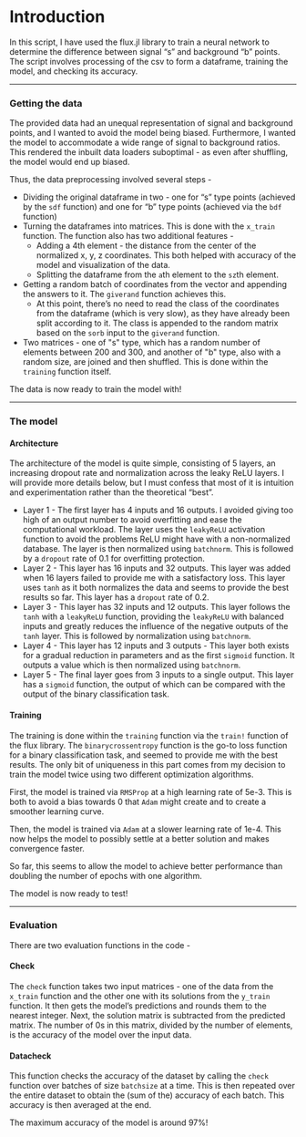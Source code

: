 # Introduction
In this script, I have used the flux.jl library to train a neural network to determine the difference between signal “s” and background “b” points. The script involves processing of the csv to form a dataframe, training the model, and checking its accuracy.
***
### Getting the data
The provided data had an unequal representation of signal and background points, and I wanted to avoid the model being biased. Furthermore, I wanted the model to accommodate a wide range of signal to background ratios. This rendered the inbuilt data loaders suboptimal - as even after shuffling, the model would end up biased.

Thus, the data preprocessing involved several steps - 

* Dividing the original dataframe in two - one for “s” type points (achieved by the `sdf` function) and one for “b” type points (achieved via the `bdf` function)
* Turning the dataframes into matrices. This is done with the `x_train` function. The function also has two additional features - 
    * Adding a 4th element - the distance from the center of the normalized x, y, z coordinates. This both helped with accuracy of the model and visualization of the data.
    * Splitting the dataframe from the `a`th element to the `sz`th element.
* Getting a random batch of coordinates from the vector and appending the answers to it. The `giverand` function achieves this. 
    * At this point, there’s no need to read the class of the coordinates from the dataframe (which is very slow), as they have already been split according to it. The class is appended to the random matrix based on the `sorb` input to the `giverand` function.
* Two matrices - one of "s" type, which has a random number of elements between 200 and 300, and another of "b" type, also with a random size, are joined and then shuffled. This is done within the `training` function itself.

The data is now ready to train the model with!
***
### The model
#### Architecture
The architecture of the model is quite simple, consisting of 5 layers, an increasing dropout rate and normalization across the leaky ReLU layers. I will provide more details below, but I must confess that most of it is intuition and experimentation rather than the theoretical “best”.

* Layer 1 - The first layer has 4 inputs and 16 outputs. I avoided giving too high of an output number to avoid overfitting and ease the computational workload. The layer uses the `leakyReLU` activation function to avoid the problems ReLU might have with a non-normalized database. The layer is then normalized using `batchnorm`. This is followed by a `dropout` rate of 0.1 for overfitting protection.
* Layer 2 - This layer has 16 inputs and 32 outputs. This layer was added when 16 layers failed to provide me with a satisfactory loss. This layer uses `tanh` as it both normalizes the data and seems to provide the best results so far. This layer has a `dropout` rate of 0.2.
* Layer 3 - This layer has 32 inputs and 12 outputs. This layer follows the `tanh` with a `leakyReLU` function, providing the `leakyReLU` with balanced inputs and greatly reduces the influence of the negative outputs of the `tanh` layer. This is followed by normalization using `batchnorm`.
* Layer 4 - This layer has 12 inputs and 3 outputs - This layer both exists for a gradual reduction in parameters and as the first `sigmoid` function. It outputs a value which is then normalized using `batchnorm`.
* Layer 5 - The final layer goes from 3 inputs to a single output. This layer has a `sigmoid` function, the output of which can be compared with the output of the binary classification task. 
#### Training
The training is done within the `training` function via the `train!` function of the flux library. The `binarycrossentropy` function is the go-to loss function for a binary classification task, and seemed to provide me with the best results. The only bit of uniqueness in this part comes from my decision to train the model twice using two different optimization algorithms.

First, the model is trained via `RMSProp` at a high learning rate of 5e-3. This is both to avoid a bias towards 0 that `Adam` might create and to create a smoother learning curve.

Then, the model is trained via `Adam` at a slower learning rate of 1e-4. This now helps the model to possibly settle at a better solution and makes convergence faster.

So far, this seems to allow the model to achieve better performance than doubling the number of epochs with one algorithm.

The model is now ready to test!
***
### Evaluation

There are two evaluation functions in the code - 

#### Check 
The `check` function takes two input matrices - one of the data from the `x_train` function and the other one with its solutions from the `y_train` function. It then gets the model’s predictions and rounds them to the nearest integer. Next, the solution matrix is subtracted from the predicted matrix. The number of 0s in this matrix, divided by the number of elements, is the accuracy of the model over the input data.

#### Datacheck
This function checks the accuracy of the dataset by calling the `check` function over batches of size `batchsize` at a time. This is then repeated over the entire dataset to obtain the (sum of the) accuracy of each batch. This accuracy is then averaged at the end.

The maximum accuracy of the model is around 97%!